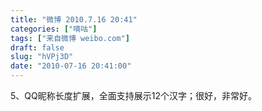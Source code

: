 ```yaml
---
title: "微博 2010.7.16 20:41"
categories: ["嘀咕"]
tags: ["来自微博 weibo.com"]
draft: false
slug: "hVPj3D"
date: "2010-07-16 20:41:00"
---
```


<p>5、QQ昵称长度扩展，全面支持展示12个汉字；很好，非常好。 ​​​​</p>
